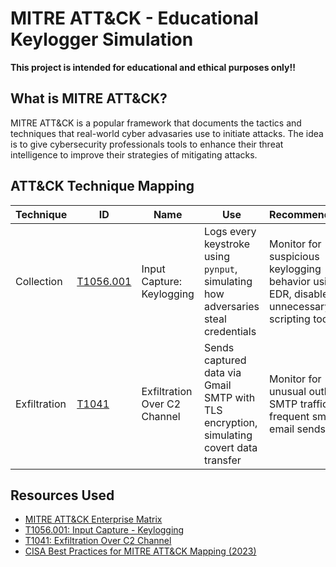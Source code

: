 # MITRE ATT&CK - Educational Keylogger Simulation

**This project is intended for educational and ethical purposes only!!** 

## What is MITRE ATT&CK?

MITRE ATT&CK is a popular framework that documents the tactics and techniques that real-world cyber advasaries use to initiate attacks. The idea is to give cybersecurity professionals tools to enhance their threat intelligence to improve their strategies of mitigating attacks.  

## ATT&CK Technique Mapping

| Technique       |  ID | Name                                | Use                                                                  | Recommendation                                                                 |
|--------------|--------------|-------------------------------------|--------------------------------------------------------------------------------|--------------------------------------------------------------------------------|
| Collection   | [T1056.001](https://attack.mitre.org/techniques/T1056/001/) | Input Capture: Keylogging                | Logs every keystroke using `pynput`, simulating how adversaries steal credentials | Monitor for suspicious keylogging behavior using EDR, disable unnecessary scripting tools |
| Exfiltration | [T1041](https://attack.mitre.org/techniques/T1041/)         | Exfiltration Over C2 Channel             | Sends captured data via Gmail SMTP with TLS encryption, simulating covert data transfer | Monitor for unusual outbound SMTP traffic or frequent small email sends |

## Resources Used

- [MITRE ATT&CK Enterprise Matrix](https://attack.mitre.org/matrices/enterprise/)
- [T1056.001: Input Capture - Keylogging](https://attack.mitre.org/techniques/T1056/001/)
- [T1041: Exfiltration Over C2 Channel](https://attack.mitre.org/techniques/T1041/)
- [CISA Best Practices for MITRE ATT&CK Mapping (2023)](https://www.cisa.gov/sites/default/files/2023-01/Best%20Practices%20for%20MITRE%20ATTCK%20Mapping.pdf)
